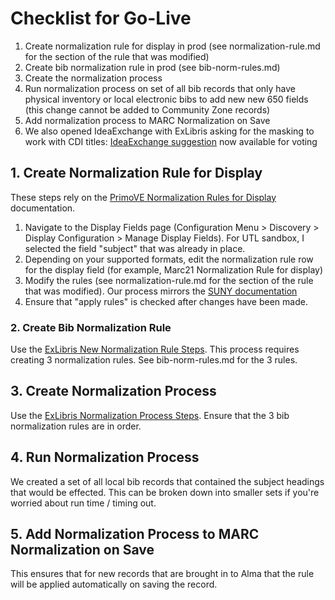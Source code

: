 # Checklist for Go-Live
1. Create normalization rule for display in prod (see normalization-rule.md for the section of the rule that was modified)
2. Create bib normalization rule in prod (see bib-norm-rules.md)
3. Create the normalization process
4. Run normalization process on set of all bib records that only have physical inventory or local electronic bibs to add new new 650 fields (this change cannot be added to Community Zone records)
5. Add normalization process to MARC Normalization on Save
6. We also opened IdeaExchange with ExLibris asking for the masking to work with CDI titles: [IdeaExchange suggestion](https://ideas.exlibrisgroup.com/forums/308176-primo/suggestions/45251125-extend-subject-heading-display-masking-to-cdi-reco) now available for voting

## 1. Create Normalization Rule for Display
These steps rely on the [PrimoVE Normalization Rules for Display](https://knowledge.exlibrisgroup.com/Primo/Product_Documentation/020Primo_VE/Primo_VE_(English)/050Display_Configuration/Configuring_Normalization_Rules_for_Display_and_Local_Fields) documentation.
1. Navigate to the Display Fields page (Configuration Menu > Discovery > Display Configuration > Manage Display Fields). For UTL sandbox, I selected the field "subject" that was already in place.
2. Depending on your supported formats, edit the normalization rule row for the display field (for example, Marc21 Normalization Rule for display)
3. Modify the rules (see normalization-rule.md for the section of the rule that was modified). Our process mirrors the [SUNY documentation](https://public.3.basecamp.com/p/kDKKyiB88FQwGdUzL4vSrMGG)
4. Ensure that "apply rules" is checked after changes have been made.

### 2. Create Bib Normalization Rule
Use the [ExLibris New Normalization Rule Steps](https://knowledge.exlibrisgroup.com/Alma/Product_Documentation/010Alma_Online_Help_(English)/Metadata_Management/016Working_with_Rules/020Working_with_Normalization_Rules#To_create_a_new_normalization_rule_file). This process requires creating 3 normalization rules. See bib-norm-rules.md for the 3 rules.

## 3. Create Normalization Process
Use the [ExLibris Normalization Process Steps](https://knowledge.exlibrisgroup.com/Alma/Product_Documentation/010Alma_Online_Help_(English)/Metadata_Management/210Metadata_Management_Configuration/Configuring_Cataloging#Working_with_Normalization_Processes). Ensure that the 3 bib normalization rules are in order.

## 4. Run Normalization Process
We created a set of all local bib records that contained the subject headings that would be effected. This can be broken down into smaller sets if you're worried about run time / timing out.

## 5. Add Normalization Process to MARC Normalization on Save
This ensures that for new records that are brought in to Alma that the rule will be applied automatically on saving the record.
